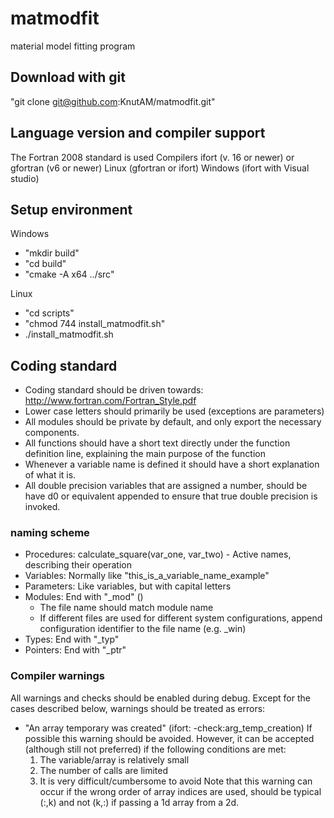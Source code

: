 # matmodfit 
material model fitting program

## Download with git
"git clone git@github.com:KnutAM/matmodfit.git"

## Language version and compiler support
The Fortran 2008 standard is used
Compilers ifort (v. 16 or newer) or gfortran (v6 or newer)
Linux (gfortran or ifort)
Windows (ifort with Visual studio)

## Setup environment
Windows
* "mkdir build"
* "cd build"
* "cmake -A x64 ../src"

Linux
* "cd scripts"
* "chmod 744 install_matmodfit.sh"
* ./install_matmodfit.sh

## Coding standard
- Coding standard should be driven towards: http://www.fortran.com/Fortran_Style.pdf
- Lower case letters should primarily be used (exceptions are parameters)
- All modules should be private by default, and only export the necessary components. 
- All functions should have a short text directly under the function definition line, explaining the main purpose of the function
- Whenever a variable name is defined it should have a short explanation of what it is. 
- All double precision variables that are assigned a number, should be have d0 or equivalent appended to ensure that true double precision is invoked. 

### naming scheme
- Procedures: calculate_square(var_one, var_two) - Active names, describing their operation
- Variables: Normally like "this_is_a_variable_name_example"
- Parameters: Like variables, but with capital letters
- Modules: End with "_mod" ()
    - The file name should match module name 
    - If different files are used for different system configurations, append configuration identifier to the file name (e.g. _win)
- Types: End with "_typ"
- Pointers: End with "_ptr"

### Compiler warnings
All warnings and checks should be enabled during debug. 
Except for the cases described below, warnings should be treated as errors:
- "An array temporary was created" (ifort: -check:arg_temp_creation)
    If possible this warning should be avoided. However, it can be accepted (although still not preferred) if the following conditions are met:
    1) The variable/array is relatively small
    2) The number of calls are limited
    3) It is very difficult/cumbersome to avoid
    Note that this warning can occur if the wrong order of array indices are used, should be typical (:,k) and not (k,:) if passing a 1d array from a 2d. 
